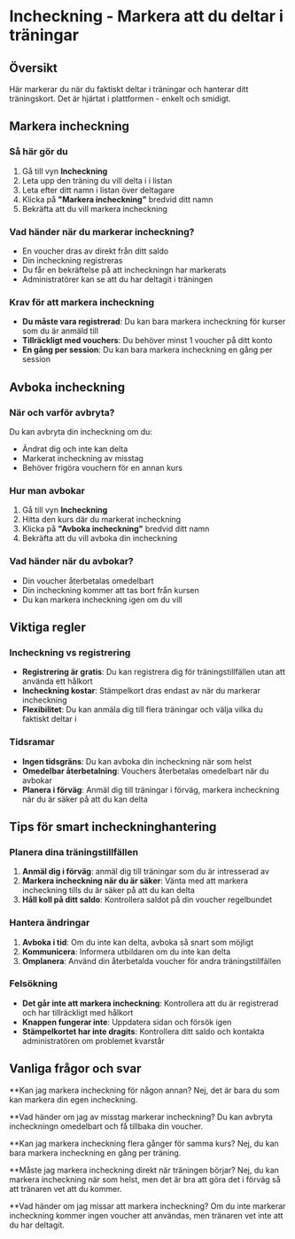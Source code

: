 # Incheckning - Markera att du deltar i träningar

## Översikt

Här markerar du när du faktiskt deltar i träningar och hanterar ditt träningskort. Det är hjärtat i plattformen - enkelt och smidigt.

## Markera incheckning

### Så här gör du
1. Gå till vyn **Incheckning**
2. Leta upp den träning du vill delta i i listan
3. Leta efter ditt namn i listan över deltagare
4. Klicka på **"Markera incheckning"** bredvid ditt namn
5. Bekräfta att du vill markera incheckning

### Vad händer när du markerar incheckning?
- En voucher dras av direkt från ditt saldo
- Din incheckning registreras
- Du får en bekräftelse på att incheckningn har markerats
- Administratörer kan se att du har deltagit i träningen

### Krav för att markera incheckning
- **Du måste vara registrerad**: Du kan bara markera incheckning för kurser som du är anmäld till
- **Tillräckligt med vouchers**: Du behöver minst 1 voucher på ditt konto
- **En gång per session**: Du kan bara markera incheckning en gång per session

## Avboka incheckning

### När och varför avbryta?
Du kan avbryta din incheckning om du:
- Ändrat dig och inte kan delta
- Markerat incheckning av misstag
- Behöver frigöra vouchern för en annan kurs

### Hur man avbokar
1. Gå till vyn **Incheckning**
2. Hitta den kurs där du markerat incheckning
3. Klicka på **"Avboka incheckning"** bredvid ditt namn
4. Bekräfta att du vill avboka din incheckning

### Vad händer när du avbokar?
- Din voucher återbetalas omedelbart
- Din incheckning kommer att tas bort från kursen
- Du kan markera incheckning igen om du vill

## Viktiga regler

### Incheckning vs registrering
- **Registrering är gratis**: Du kan registrera dig för träningstillfällen utan att använda ett hålkort
- **Incheckning kostar**: Stämpelkort dras endast av när du markerar incheckning
- **Flexibilitet**: Du kan anmäla dig till flera träningar och välja vilka du faktiskt deltar i

### Tidsramar
- **Ingen tidsgräns**: Du kan avboka din incheckning när som helst
- **Omedelbar återbetalning**: Vouchers återbetalas omedelbart när du avbokar
- **Planera i förväg**: Anmäl dig till träningar i förväg, markera incheckning när du är säker på att du kan delta

## Tips för smart incheckninghantering

### Planera dina träningstillfällen
1. **Anmäl dig i förväg**: anmäl dig till träningar som du är intresserad av
2. **Markera incheckning när du är säker**: Vänta med att markera incheckning tills du är säker på att du kan delta
3. **Håll koll på ditt saldo**: Kontrollera saldot på din voucher regelbundet

### Hantera ändringar
1. **Avboka i tid**: Om du inte kan delta, avboka så snart som möjligt
2. **Kommunicera**: Informera utbildaren om du inte kan delta
3. **Omplanera**: Använd din återbetalda voucher för andra träningstillfällen

### Felsökning
- **Det går inte att markera incheckning**: Kontrollera att du är registrerad och har tillräckligt med hålkort
- **Knappen fungerar inte**: Uppdatera sidan och försök igen
- **Stämpelkortet har inte dragits**: Kontrollera ditt saldo och kontakta administratören om problemet kvarstår

## Vanliga frågor och svar

**Kan jag markera incheckning för någon annan?
Nej, det är bara du som kan markera din egen incheckning.

**Vad händer om jag av misstag markerar incheckning?
Du kan avbryta incheckningn omedelbart och få tillbaka din voucher.

**Kan jag markera incheckning flera gånger för samma kurs?
Nej, du kan bara markera incheckning en gång per träning.

**Måste jag markera incheckning direkt när träningen börjar?
Nej, du kan markera incheckning när som helst, men det är bra att göra det i förväg så att tränaren vet att du kommer.

**Vad händer om jag missar att markera incheckning?
Om du inte markerar incheckning kommer ingen voucher att användas, men tränaren vet inte att du har deltagit.
